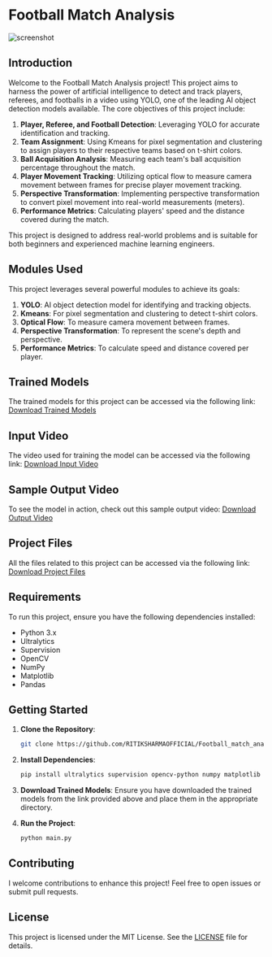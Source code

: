 # Football Match Analysis

![screenshot](https://github.com/RITIKSHARMAOFFICIAL/Football_match_analysis/assets/96929769/e548b2f0-00ef-4da7-8d5b-6e223de27485)


## Introduction

Welcome to the Football Match Analysis project! This project aims to harness the power of artificial intelligence to detect and track players, referees, and footballs in a video using YOLO, one of the leading AI object detection models available. The core objectives of this project include:

1. **Player, Referee, and Football Detection**: Leveraging YOLO for accurate identification and tracking.
2. **Team Assignment**: Using Kmeans for pixel segmentation and clustering to assign players to their respective teams based on t-shirt colors.
3. **Ball Acquisition Analysis**: Measuring each team's ball acquisition percentage throughout the match.
4. **Player Movement Tracking**: Utilizing optical flow to measure camera movement between frames for precise player movement tracking.
5. **Perspective Transformation**: Implementing perspective transformation to convert pixel movement into real-world measurements (meters).
6. **Performance Metrics**: Calculating players' speed and the distance covered during the match.

This project is designed to address real-world problems and is suitable for both beginners and experienced machine learning engineers.

## Modules Used

This project leverages several powerful modules to achieve its goals:

1. **YOLO**: AI object detection model for identifying and tracking objects.
2. **Kmeans**: For pixel segmentation and clustering to detect t-shirt colors.
3. **Optical Flow**: To measure camera movement between frames.
4. **Perspective Transformation**: To represent the scene's depth and perspective.
5. **Performance Metrics**: To calculate speed and distance covered per player.

## Trained Models

The trained models for this project can be accessed via the following link:
[Download Trained Models](https://drive.google.com/file/d/1DC2kCygbBWUKheQ_9cFziCsYVSRw6axK/view?usp=sharing)

## Input Video

The video used for training the model can be accessed via the following link:
[Download Input Video](https://drive.google.com/file/d/1NMkSqE30TF3aKrrQ31-K32MDJIxH1WIM/view?usp=drive_link)

## Sample Output Video

To see the model in action, check out this sample output video:
[Download Output Video](https://github.com/RITIKSHARMAOFFICIAL/Football_match_analysis/blob/main/output_video.avi)

## Project Files

All the files related to this project can be accessed via the following link:
[Download Project Files](https://drive.google.com/drive/folders/1K-5ouOQN-AjKFbQrU0lUwB5GXpgP-Yjs?usp=drive_link)

## Requirements

To run this project, ensure you have the following dependencies installed:

- Python 3.x
- Ultralytics
- Supervision
- OpenCV
- NumPy
- Matplotlib
- Pandas

## Getting Started

1. **Clone the Repository**:
   ```bash
   git clone https://github.com/RITIKSHARMAOFFICIAL/Football_match_analysis.git
   ```

2. **Install Dependencies**:
   ```bash
   pip install ultralytics supervision opencv-python numpy matplotlib pandas
   ```

3. **Download Trained Models**: Ensure you have downloaded the trained models from the link provided above and place them in the appropriate directory.

4. **Run the Project**:
   ```bash
   python main.py
   ```

## Contributing

I welcome contributions to enhance this project! Feel free to open issues or submit pull requests.

## License

This project is licensed under the MIT License. See the [LICENSE](LICENSE) file for details.
